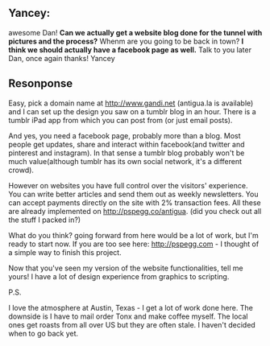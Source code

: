 ## Yancey:

awesome Dan! **Can we actually get a website blog done for the tunnel with pictures and the process?** Whenm are you going to be back in town? **I think we should actually have a facebook page as well.** Talk to you later Dan, once again thanks!
Yancey

## Resonponse

Easy, pick a domain name at http://www.gandi.net (antigua.la is available) and I can set up the design you saw on a tumblr blog in an hour. There is a tumblr iPad app from which you can post from (or just email posts).

And yes, you need a facebook page, probably more than a blog. Most people get updates, share and interact within facebook(and twitter and pinterest and instagram). In that sense a tumblr blog probably won't be much value(although tumblr has its own social network, it's a different crowd).

However on websites you have full control over the visitors' experience. You can write better articles and send them out as weekly newsletters. You can accept payments directly on the site with 2% transaction fees. All these are already implemented on http://pspegg.co/antigua. (did you check out all the stuff I packed in?)

What do you think? going forward from here would be a lot of work, but I'm ready to start now. If you are too see here: http://pspegg.com - I thought of a simple way to finish this project.

Now that you've seen my version of the website functionalities, tell me yours! I have a lot of design experience from graphics to scripting.

P.S.

I love the atmosphere at Austin, Texas - I get a lot of work done here. The downside is I have to mail order Tonx and make coffee myself. The local ones get roasts from all over US but they are often stale. I haven't decided when to go back yet.